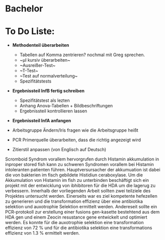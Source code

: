 # Bachelor

# To Do Liste:

* **Methodenteil überarbeiten**
   + Tabellen auf Komma zentrieren? nochmal mit Greg sprechen.
   + ~µl kursiv überarbeiten~
   + ~Ausreißer-Test~
   + ~T-Test~
   + ~Test auf normalverteilung~
   + Spezifitätstests
 
* **Ergebnissteil InfB fertig schreiben**
   + Spezifitätstest als lezten
   + Anhang Anova-Tabellen + Bildbeschriftungen
   + Ergebnissteil kontrollieren lassen
  
* **Ergebnissteil InfA anfangen**
* Arbeitsgruppe Ändern/Iris fragen wie die Arbeitsgruppe heißt
* PCR Primerquelle überarbeiten, dass die richtig angezeigt wird
* Zitierstil anpassen (von Englisch auf Deutsch) 

Scromboid Syndrom vorallem hervorgrufen durch Histamin akkumulation in inproper stored fish kann zu schweren Syndromen vorallem bei Histamin intoleranten patienten führen. Hauptversursacher der akkumuation ist dabei die von bakterien im fisch gebildete Histidiun ceraboxylase. Um die Akkumulation von Histamin im fish zu unterbinden beschäftigt sich ein projekt mit der entwicklung von ibhibitoren für die HDA um die lagerug zu verbessern. Innerhalb der vorliegenden Arbeit sollten zwei teilziele des Projektes untersucht werden. Einerseits war es ziel kompetente hefezellen zu generieren und die transformation effizienz über eine antibiotika selektion und auxotrophie Selektion ermittelt werden. Andereseit sollte ein PCR-protokoll zur erstellung einer fusions gen-kasette bestehtend aus dem HDA gen und einem Zeocin resustance gene entwickelt und optimiert werden.
Es konnte für die auxotrophie selektion eine transformation effizienz von 72 % und für die antibiotika selektion eine transformations effizienz von 1.3 % ermittelt werden. 
